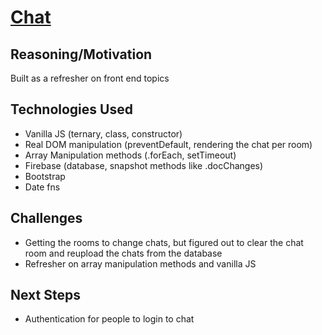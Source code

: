 # [Chat](https://garrettyoung510.github.io/chat/)

## Reasoning/Motivation

Built as a refresher on front end topics

## Technologies Used
* Vanilla JS (ternary, class, constructor)
* Real DOM manipulation (preventDefault, rendering the chat per room)
* Array Manipulation methods (.forEach, setTimeout)
* Firebase (database, snapshot methods like .docChanges)
* Bootstrap 
* Date fns

## Challenges

* Getting the rooms to change chats, but figured out to clear the chat room and reupload the chats from the database
* Refresher on array manipulation methods and vanilla JS

## Next Steps

* Authentication for people to login to chat
